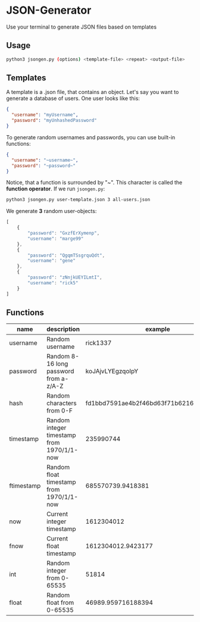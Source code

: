 # JSON-Generator
Use your terminal to generate JSON files based on templates


## Usage
```bash
python3 jsongen.py (options) <template-file> <repeat> <output-file>
```

## Templates
A template is a .json file, that contains an object.
Let's say you want to generate a database of users. One user looks like this:
```json
{
  "username": "myUsername",
  "password": "myUnhashedPassword"
}
```
To generate random usernames and passwords, you can use built-in functions:
```json
{
  "username": "~username~",
  "password": "~password~"
}
```
Notice, that a function is surrounded by "~".
This character is called the **function operator**.
If we run `jsongen.py`:
```bash
python3 jsongen.py user-template.json 3 all-users.json
```
We generate **3** random user-objects:
```js
[
    {
        "password": "GxzfErXymenp",
        "username": "marge99"
    },
    {
        "password": "QgqmTSsgrquQdt",
        "username": "gene"
    },
    {
        "password": "zNnjkUEYILmtI",
        "username": "rick5"
    }
]
```

## Functions
| name       | description                                | example                                  |
|------------|--------------------------------------------|------------------------------------------|
| username   | Random username                            | rick1337                                 |
| password   | Random 8-16 long password from a-z/A-Z     | koJAjvLYEgzqoIpY                         |
| hash       | Random characters from 0-F                 | fd1bbd7591ae4b2f46bd63f71b6216918cef1722 |
| timestamp  | Random integer timestamp from 1970/1/1-now | 235990744                                |
| ftimestamp | Random float timestamp from 1970/1/1-now   | 685570739.9418381                        |
| now        | Current integer timestamp                  | 1612304012                               |
| fnow       | Current float timestamp                    | 1612304012.9423177                       |
| int        | Random integer from 0-65535                | 51814                                    |
| float      | Random float from 0-65535                  | 46989.959716188394                       |
